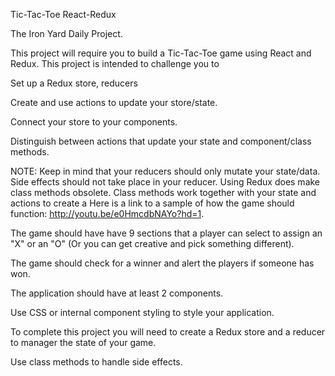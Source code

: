 Tic-Tac-Toe React-Redux

The Iron Yard Daily Project.

This project will require you to build a Tic-Tac-Toe game using React and Redux. This project is intended to challenge you to

Set up a Redux store, reducers

Create and use actions to update your store/state.

Connect your store to your components.

Distinguish between actions that update your state and component/class methods.

NOTE: Keep in mind that your reducers should only mutate your state/data. Side effects should not take place in your reducer. Using Redux does make class methods obsolete. Class methods work together with your state and actions to create a
Here is a link to a sample of how the game should function: http://youtu.be/e0HmcdbNAYo?hd=1.

The game should have have 9 sections that a player can select to assign an "X" or an "O" (Or you can get creative and pick something different).

The game should check for a winner and alert the players if someone has won.

The application should have at least 2 components.

Use CSS or internal component styling to style your application.

To complete this project you will need to create a Redux store and a reducer to manager the state of your game.

Use class methods to handle side effects.
